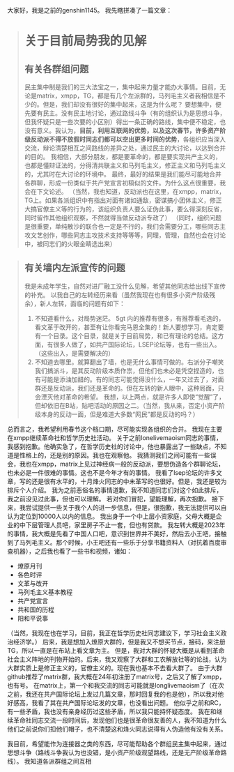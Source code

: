 大家好，我是之前的genshin1145。
我先瞎拼凑了一篇文章：
> # 关于目前局势我的见解
> ## 有关各群组问题
> 民主集中制是我们的三大法宝之一，集中起来力量才能办大事情。目前，无论是matrix，xmpp，TG，都是有几个左派群的，马列毛主义者我相信是不少的。但是，我们却没有很好的集中起来，这是为什么呢？
要想集中，便先要有民主。没有民主地讨论，通过路线斗争（有的组织认为是思想斗争，但我怀疑只是一些次要的小区别）得出一条正确的路线，集中便不稳定，也没有意义。我认为，**目前，利用互联网的优势，以及这次春节，许多资产阶级反动派不得不放假时同志们都可以空出更多时间的优势**，各组织应当深入交流，辩论清楚相互之间路线的差异之处，通过民主的大讨论，以达到合并的目的。
我相信，大部分朋友，都是要革命的，都是要实现共产主义的，也都是懂辩证法的，分得清共联主义和马列毛主义，修正主义和马列毛主义的，尤其时在大讨论的环境中。
最终，最好的结果是我们能尽可能地合并各群聊，形成一份类似于共产党宣言初稿似的文件。为什么这点很重要，我会在下文论述。
（当然，我也知道，反动派也在这里，在xmpp，matrix，TG上。如果各派组织中有指出对面有诸如通敌，密谋搞小团体主义，修正大搞官僚主义等的行为的，该组织负责人要么证伪此事，要么得深刻反省，同时留作其他组织观察，不然就得当做反动派专政了）
（同时，组织问题是很重要，单纯散沙的联合也一定是不行的，我们会需要分工，哪些同志主攻文艺创作，哪些同志主攻技术支持等等等，同理，管理，自然也会在讨论中，被同志们的火眼金睛选出来）

> ## 有关墙内左派宣传的问题
> 我是未成年学生，自然对进厂融工没什么见解，希望其他同志给出线下宣传的补充。
以我自己的左转经历来看（虽然我现在也有很多小资产阶级残余），新人左转，面临的问题有如下：
> 1. 不知道看什么，对局势迷茫。 5gt 内的推荐有很多，有推荐看毛选的，看文革于改开的，甚至有让你看完马恩全集的！新人要想学习，肯定要有一个目录。这个目录，就是关于目前局势，和已有理论的总结。这方面，有很多人做了，如共产国际论坛，LSEP论坛等，也有一些出入。（这些出入，是需要解决的）
> 2. 不知道去哪里。就算翻出了墙，也是无什么事情可做的。右派分子嘲笑我们搞派斗，是其反动阶级本质作祟，但他们也未必是凭空捏造的，也有可能是添油加醋的。有的同志可能觉得没什么，一年又过去了，对面群还是反动派，我们还是革命的。但在左转的新人眼中，这种局面，只会湮灭他对革命的希望。
> 我想，以上两点，就是许多人即使“觉醒”了，但却依旧在B站，贴吧活动的原因之二。（当然，我从来，否定小资产阶级本身的反动一面，但是难道大多数“网民”都是反动的吗？）

总而言之，我希望利用春节这个档口期，尽可能实现各组织的合并。
我现在主要在xmpp继续革命社和哲学历史社活动。
关于之前lonelivemaoism同志的事情，我感到抱歉。他确实急了，在哲学历史社的讨论中，他也暴露出了一些缺点，不知道是性格上的，还是别的原因。我也在观察他。
我猜测我们之间可能有一些误会，我也在xmpp，matrix上见过神经病一般的反动派，要想伪造各个群聊论坛，也未必是一件很难的事情。这也不是今年才有的事情。
我看了lsep论坛的许多文章，写的还是很有水平的，十月烽火同志的中未革写的也很好。但是，我还是较为排斥个人介绍。
我为之前恶俗名的事情道歉，我不知道同志们对这个如此排斥，我之前没见过此事，但也可以理解。
若对你们冒犯，望能理解，再次抱歉。
接下来，我尝试提供一些关于我个人的进一步信息，但是，很抱歉，我无法提供可以自认为定位到10000人以内的信息。
我出身于一个中上层小资家庭，父母大概是企业的中下层管理人员吧，家里房子不止一套，但也有贷款。
我左转大概是2023年的事情，我大概是先看了中国人口吧，意识到世界并不美好，然后去小王吧，接触到了马列毛主义。那个时候，小王吧还有一些乐于分享书籍资料人（对抗着百度审查机器），之后我也看了一些书和视频，诸如：
-   燎原月刊
-   各色时评
-   文革与改开
-   马列毛主义基本教程
-   共产党宣言
-   共和国的历程
-   阳和平说事

（当然，我现在也在学习，目前，我正在哲学历史社同志建议下，学习社会主义政治经济学。）
后来，我是想加入燎原大群的，但是我又不想买节点，接码，来注册TG，所以一直是在布站上看文章为主。
但是，我对大群的怀疑大概是从看到革命社会主义阵地的刊物开始的。后来，我又观察了大群和工农解放社等的论战，认为大群实质上是修正主义的，官僚主义的。现在我也基本不去看大群了。
由于大群github推荐了matrix群，我大概在24年初注册了matrix号，之后又了解了xmpp，也有号。
在matrix上，第一个和我交流的同志可能就是longlivemaoism了（在次之前，我还在共产国际论坛上发过几篇文章，那时回复我的也是他），所以我对他好感高，我看了其在共产国际论坛发的文章，也没看出问题。
他似乎之前和RC，有一些矛盾，我也没有亲身经历过这些矛盾，所以我只能持怀疑态度。
我在和继续革命社同志交流一段时间后，发现他们也是很革命很友善的人，我不知道为什么他们之前说你们扣他们帽子，也不清楚这和烽火同志说得有人伪造他有没有关系。

我目前，希望能作为连接器之类的东西，尽可能帮助各个群组民主集中起来，通过思想斗争（路线斗争我认为也没错，是小资产阶级观望路线，还是无产阶级革命路线）。
我知道各派群组之间互相
<!--stackedit_data:
eyJoaXN0b3J5IjpbLTU3NzIyODY5NywtMTIyNDM5OTQ3OV19
-->